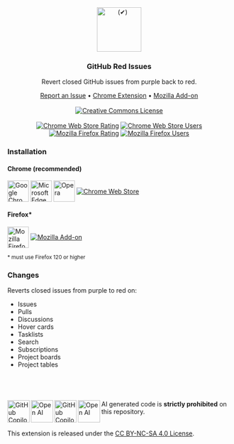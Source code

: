 <div align="center">
    <a href="https://github.com/KatsuteDev/GitHub-Red-Issues#readme">
        <img src="https://raw.githubusercontent.com/KatsuteDev/GitHub-Red-Issues/main/assets/icon.png" width=100 alt="(✔)">
    </a>
    <h3>GitHub Red Issues</h3>
    <p>Revert closed GitHub issues from purple back to red.</p>
    <div>
        <a href="https://github.com/KatsuteDev/GitHub-Red-Issues/issues">Report an Issue</a>
        •
        <a href="https://chrome.google.com/webstore/detail/github-red-issues/kjbbjibfgnnfdeabgmbieapkhpojikpc">Chrome Extension</a>
        •
        <a href="https://addons.mozilla.org/firefox/addon/github-red-issues">Mozilla Add-on</a>
    <br><br>
        <a href="http://creativecommons.org/licenses/by-nc-sa/4.0/"><img src="https://i.creativecommons.org/l/by-nc-sa/4.0/88x31.png" alt="Creative Commons License"></a>
    <br><br>
        <a href="https://chrome.google.com/webstore/detail/github-red-issues/kjbbjibfgnnfdeabgmbieapkhpojikpc"><img src="https://img.shields.io/chrome-web-store/stars/kjbbjibfgnnfdeabgmbieapkhpojikpc?style=for-the-badge&logo=google-chrome&logoColor=FFFFFF&label=Rating&labelColor=202020&color=4285F4" alt="Chrome Web Store Rating"></a>
        <a href="https://chrome.google.com/webstore/detail/github-red-issues/kjbbjibfgnnfdeabgmbieapkhpojikpc"><img src="https://img.shields.io/chrome-web-store/users/kjbbjibfgnnfdeabgmbieapkhpojikpc?style=for-the-badge&logo=google-chrome&logoColor=FFFFFF&label=Installs&labelColor=202020&color=4285F4" alt="Chrome Web Store Users"></a>
        <a href="https://addons.mozilla.org/firefox/addon/github-red-issues"><img src="https://img.shields.io/amo/stars/github-red-issues?style=for-the-badge&logo=firefox-browser&logoColor=FFFFFF&label=Rating&labelColor=202020&color=FF7139" alt="Mozilla Firefox Rating"></a>
        <a href="https://addons.mozilla.org/firefox/addon/github-red-issues"><img src="https://img.shields.io/amo/users/github-red-issues?style=for-the-badge&logo=firefox-browser&logoColor=FFFFFF&label=Installs&labelColor=202020&color=FF7139" alt="Mozilla Firefox Users"></a>
    </div>
</div>

### Installation

#### Chrome (recommended)

<a href="https://chrome.google.com/webstore/detail/github-red-issues/kjbbjibfgnnfdeabgmbieapkhpojikpc"><img alt="Google Chrome" width="48" valign="middle" src="https://raw.githubusercontent.com/KatsuteDev/GitHub-Red-Issues/main/assets/chrome.svg"></a>
<a href="https://chrome.google.com/webstore/detail/github-red-issues/kjbbjibfgnnfdeabgmbieapkhpojikpc"><img alt="Microsoft Edge" width="48" valign="middle" src="https://raw.githubusercontent.com/KatsuteDev/GitHub-Red-Issues/main/assets/edge.svg"></a>
<a href="https://chrome.google.com/webstore/detail/github-red-issues/kjbbjibfgnnfdeabgmbieapkhpojikpc"><img alt="Opera" width="48" valign="middle" src="https://raw.githubusercontent.com/KatsuteDev/GitHub-Red-Issues/main/assets/opera.svg"></a>
<a href="https://chrome.google.com/webstore/detail/github-red-issues/kjbbjibfgnnfdeabgmbieapkhpojikpc"><img alt="Chrome Web Store" valign="middle" src="https://img.shields.io/chrome-web-store/v/kjbbjibfgnnfdeabgmbieapkhpojikpc?label=%20&style=flat-square&color=4285F4"></a>

#### Firefox*

<a href="https://addons.mozilla.org/firefox/addon/github-red-issues"><img alt="Mozilla Firefox" width="48" valign="middle" src="https://raw.githubusercontent.com/KatsuteDev/GitHub-Red-Issues/main/assets/firefox.svg"></a>
<a href="https://addons.mozilla.org/firefox/addon/github-red-issues"><img alt="Mozilla Add-on" valign="middle" src="https://img.shields.io/amo/v/github-red-issues?label=%20&style=flat-square&color=FF7139"></a>

<small>* must use Firefox 120 or higher</small>

### Changes

Reverts closed issues from purple to red on:

 * Issues
 * Pulls
 * Discussions
 * Hover cards
 * Tasklists
 * Search
 * Subscriptions
 * Project boards
 * Project tables

## &nbsp;

<!-- Copilot -->
<table>
    <img alt="GitHub Copilot" align="left" src="https://raw.githubusercontent.com/Katsute/Manager/main/assets/copilot-dark.png#gh-dark-mode-only" width="50">
    <img alt="Open AI" align="left" src="https://raw.githubusercontent.com/Katsute/Manager/main/assets/openai-dark.png#gh-dark-mode-only" width="50">
    <img alt="GitHub Copilot" align="left" src="https://raw.githubusercontent.com/Katsute/Manager/main/assets/copilot-light.png#gh-light-mode-only" width="50">
    <img alt="Open AI" align="left" src="https://raw.githubusercontent.com/Katsute/Manager/main/assets/openai-light.png#gh-light-mode-only" width="50">
    <p>AI generated code is <b>strictly prohibited</b> on this repository.</p>
</table>
<!-- Copilot -->

This extension is released under the [CC BY-NC-SA 4.0 License](https://github.com/KatsuteDev/GitHub-Red-Issues/blob/main/LICENSE).